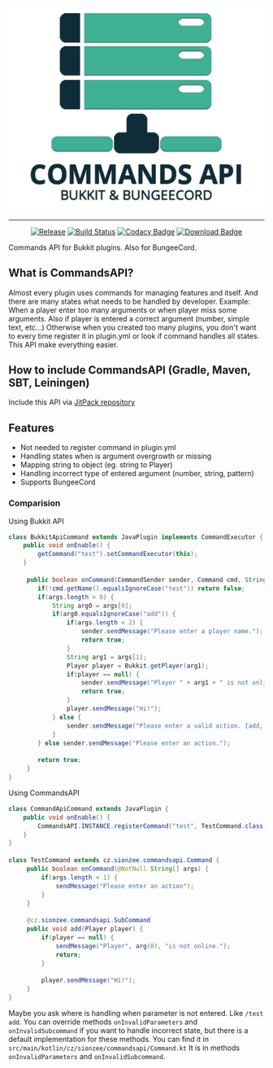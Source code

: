 <p align="center"><img alt="CommandsAPI Logo" src="/logo.png?raw=true"/></p>

-----
<p align="center">
<a href="https://jitpack.io/#sionzeecz/bukkit-commands-api"><img alt="Release" src="https://jitpack.io/v/sionzeecz/bukkit-commands-api.svg"/></a>
<a href="https://travis-ci.org/sionzeecz/bukkit-commands-api"><img alt="Build Status" src="https://travis-ci.org/sionzeecz/bukkit-commands-api.svg?branch=master"/></a>
<a href="https://www.codacy.com/app/sionzeecz/bukkit-commands-api?utm_source=github.com&amp;utm_medium=referral&amp;utm_content=sionzeecz/bukkit-commands-api&amp;utm_campaign=Badge_Grade"><img alt="Codacy Badge" src="https://api.codacy.com/project/badge/Grade/f3b13a74e9a64e46997bde6eb589f3cf"/></a>
<a href="https://jitpack.io/#sionzeecz/bukkit-commands-api"><img alt="Download Badge" src="https://jitpack.io/v/sionzeecz/bukkit-commands-api/total.svg"/></a>
</p>

Commands API for Bukkit plugins. Also for BungeeCord.
## What is CommandsAPI?
Almost every plugin uses commands for managing features and itself. And there are many states what needs to be handled by developer.
Example: When a player enter too many arguments or when player miss some arguments.
Also if player is entered a correct argument (number, simple text, etc...)
Otherwise when you created too many plugins, you don't want to every time register it in plugin.yml or look if command handles all states.
This API make everything easier.

## How to include CommandsAPI (Gradle, Maven, SBT, Leiningen)
Include this API via [JitPack repository](https://jitpack.io/#sionzeecz/bukkit-commands-api)


## Features
* Not needed to register command in plugin.yml
* Handling states when is argument overgrowth or missing
* Mapping string to object (eg. string to Player)
* Handling incorrect type of entered argument (number, string, pattern)
* Supports BungeeCord

### Comparision
Using Bukkit API
```java
class BukkitApiCommand extends JavaPlugin implements CommandExecutor {
    public void onEnable() {
        getCommand("test").setCommandExecutor(this);
    }
     
     public boolean onCommand(CommandSender sender, Command cmd, String commandLabel, String[] args) {
        if(!cmd.getName().equalsIgnoreCase("test")) return false;
        if(args.length > 0) {
            String arg0 = args[0];
            if(arg0.equalsIgnoreCase("add")) {
                if(args.length < 2) {
                    sender.sendMessage("Please enter a player name.");
                    return true;
                }
                String arg1 = args[1];
                Player player = Bukkit.getPlayer(arg1);
                if(player == null) {
                    sender.sendMessage("Player " + arg1 + " is not online");
                    return true;
                }
                player.sendMessage("Hi!");
            } else {
                sender.sendMessage("Please enter a valid action. [add, del, edit]");
            }
        } else sender.sendMessage("Please enter an action.");
      
        return true; 
     }   
}
```
Using CommandsAPI
```java
class CommandApiCommand extends JavaPlugin {
    public void onEnable() {
        CommandsAPI.INSTANCE.registerCommand("test", TestCommand.class);
    }
}

class TestCommand extends cz.sionzee.commandsapi.Command {
     public boolean onCommand(@NotNull String[] args) {
         if(args.length < 1) {
             sendMessage("Please enter an action");
         }
     }
     
     @cz.sionzee.commandsapi.SubCommand
     public void add(Player player) {
         if(player == null) {
             sendMessage("Player", arg(0), "is not online.");
             return;
         }
         
         player.sendMessage("Hi!");
     }
}
```

Maybe you ask where is handling when parameter <player> is not entered. Like `/test add`.
You can override methods `onInvalidParameters` and `onInvalidSubcommand` if you want to handle incorrect state, but there is a default implementation for these methods.
You can find it in ``src/main/kotlin/cz/sionzee/commandsapi/Command.kt`` It is in methods `onInvalidParameters` and `onInvalidSubcommand`. 
